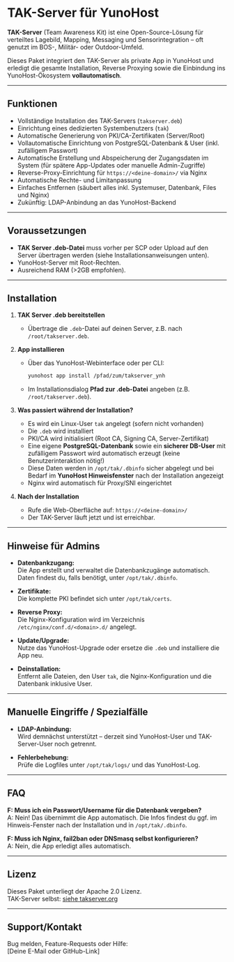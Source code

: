 # TAK-Server für YunoHost

**TAK-Server** (Team Awareness Kit) ist eine Open-Source-Lösung für verteiltes Lagebild, Mapping, Messaging und Sensorintegration – oft genutzt im BOS-, Militär- oder Outdoor-Umfeld.

Dieses Paket integriert den TAK-Server als private App in YunoHost und erledigt die gesamte Installation, Reverse Proxying sowie die Einbindung ins YunoHost-Ökosystem **vollautomatisch**.

---

## Funktionen

- Vollständige Installation des TAK-Servers (`takserver.deb`)
- Einrichtung eines dedizierten Systembenutzers (`tak`)
- Automatische Generierung von PKI/CA-Zertifikaten (Server/Root)
- Vollautomatische Einrichtung von PostgreSQL-Datenbank & User (inkl. zufälligem Passwort)
- Automatische Erstellung und Abspeicherung der Zugangsdaten im System (für spätere App-Updates oder manuelle Admin-Zugriffe)
- Reverse-Proxy-Einrichtung für `https://<deine-domain>/` via Nginx
- Automatische Rechte- und Limitanpassung
- Einfaches Entfernen (säubert alles inkl. Systemuser, Datenbank, Files und Nginx)
- Zukünftig: LDAP-Anbindung an das YunoHost-Backend

---

## Voraussetzungen

- **TAK Server .deb-Datei** muss vorher per SCP oder Upload auf den Server übertragen werden (siehe Installationsanweisungen unten).
- YunoHost-Server mit Root-Rechten.
- Ausreichend RAM (>2GB empfohlen).

---

## Installation

1. **TAK Server .deb bereitstellen**
    - Übertrage die `.deb`-Datei auf deinen Server, z.B. nach `/root/takserver.deb`.

2. **App installieren**
    - Über das YunoHost-Webinterface oder per CLI:
      ```bash
      yunohost app install /pfad/zum/takserver_ynh
      ```
    - Im Installationsdialog **Pfad zur .deb-Datei** angeben (z.B. `/root/takserver.deb`).

3. **Was passiert während der Installation?**
    - Es wird ein Linux-User `tak` angelegt (sofern nicht vorhanden)
    - Die `.deb` wird installiert
    - PKI/CA wird initialisiert (Root CA, Signing CA, Server-Zertifikat)
    - Eine eigene **PostgreSQL-Datenbank** sowie ein **sicherer DB-User** mit zufälligem Passwort wird automatisch erzeugt (keine Benutzerinteraktion nötig!)
    - Diese Daten werden in `/opt/tak/.dbinfo` sicher abgelegt und bei Bedarf im **YunoHost Hinweisfenster** nach der Installation angezeigt
    - Nginx wird automatisch für Proxy/SNI eingerichtet

4. **Nach der Installation**
    - Rufe die Web-Oberfläche auf: `https://<deine-domain>/`
    - Der TAK-Server läuft jetzt und ist erreichbar.

---

## Hinweise für Admins

- **Datenbankzugang:**  
  Die App erstellt und verwaltet die Datenbankzugänge automatisch.  
  Daten findest du, falls benötigt, unter `/opt/tak/.dbinfo`.

- **Zertifikate:**  
  Die komplette PKI befindet sich unter `/opt/tak/certs`.

- **Reverse Proxy:**  
  Die Nginx-Konfiguration wird im Verzeichnis `/etc/nginx/conf.d/<domain>.d/` angelegt.

- **Update/Upgrade:**  
  Nutze das YunoHost-Upgrade oder ersetze die `.deb` und installiere die App neu.

- **Deinstallation:**  
  Entfernt alle Dateien, den User `tak`, die Nginx-Konfiguration und die Datenbank inklusive User.

---

## Manuelle Eingriffe / Spezialfälle

- **LDAP-Anbindung:**  
  Wird demnächst unterstützt – derzeit sind YunoHost-User und TAK-Server-User noch getrennt.

- **Fehlerbehebung:**  
  Prüfe die Logfiles unter `/opt/tak/logs/` und das YunoHost-Log.

---

## FAQ

**F: Muss ich ein Passwort/Username für die Datenbank vergeben?**  
A: Nein! Das übernimmt die App automatisch. Die Infos findest du ggf. im Hinweis-Fenster nach der Installation und in `/opt/tak/.dbinfo`.

**F: Muss ich Nginx, fail2ban oder DNSmasq selbst konfigurieren?**  
A: Nein, die App erledigt alles automatisch.

---

## Lizenz

Dieses Paket unterliegt der Apache 2.0 Lizenz.  
TAK-Server selbst: [siehe takserver.org](https://www.tak.gov/)

---

## Support/Kontakt

Bug melden, Feature-Requests oder Hilfe:  
[Deine E-Mail oder GitHub-Link]

